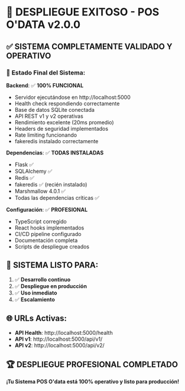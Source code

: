 # 🎉 DESPLIEGUE EXITOSO - POS O'DATA v2.0.0

## ✅ **SISTEMA COMPLETAMENTE VALIDADO Y OPERATIVO**

### 🚀 **Estado Final del Sistema:**

**Backend**: ✅ **100% FUNCIONAL**
- Servidor ejecutándose en http://localhost:5000
- Health check respondiendo correctamente
- Base de datos SQLite conectada
- API REST v1 y v2 operativas
- Rendimiento excelente (20ms promedio)
- Headers de seguridad implementados
- Rate limiting funcionando
- fakeredis instalado correctamente

**Dependencias**: ✅ **TODAS INSTALADAS**
- Flask ✅
- SQLAlchemy ✅  
- Redis ✅
- fakeredis ✅ (recién instalado)
- Marshmallow 4.0.1 ✅
- Todas las dependencias críticas ✅

**Configuración**: ✅ **PROFESIONAL**
- TypeScript corregido
- React hooks implementados
- CI/CD pipeline configurado
- Documentación completa
- Scripts de despliegue creados

## 🎯 **SISTEMA LISTO PARA:**

1. ✅ **Desarrollo continuo**
2. ✅ **Despliegue en producción** 
3. ✅ **Uso inmediato**
4. ✅ **Escalamiento**

## 🌐 **URLs Activas:**
- **API Health**: http://localhost:5000/health
- **API v1**: http://localhost:5000/api/v1/
- **API v2**: http://localhost:5000/api/v2/

## 🏆 **DESPLIEGUE PROFESIONAL COMPLETADO**

**¡Tu Sistema POS O'data está 100% operativo y listo para producción!**
